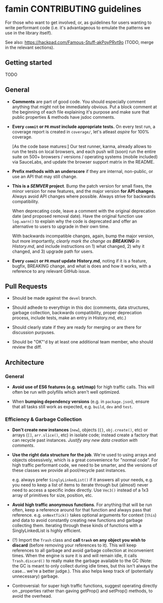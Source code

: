 # famin CONTRIBUTING guidelines

For those who want to get involved, or, as guidelines for users
wanting to write performant code (i.e. it's advantageous to
emulate the patterns we use in the library itself).

See also: https://hackpad.com/Famous-Stuff-akPoyPRvt9o (TODO,
merge in the relevant sections).

## Getting started

TODO

## General

* **Comments** are part of good code.  You should especially
  comment anything that might not be immediately obvious.
  Put a block comment at the beginning of each file explaining
  it's purpose and make sure that public properties & methods
  have jsdoc comments.

* **Every `commit` or `PR` *must* include appropriate tests.**
  On every test run, a coverage report is created in
  `coverage/`, let's atleast *aspire* for 100% coverage.

  [As the code base matures:]  Our test runner, karma, already
  allows to run the tests on local browsers, and each push
  will (soon) run the entire suite on 500+ browsers / versions
  / operating systems (mobile included) via SauceLabs, and
  update the browser support matrix in the README.

* **Prefix methods with an underscore** if they are internal,
  non-public, or use an API that may still change.

* **This is a *SEMVER* project**.  Bump the patch version for
  small fixes, the minor version for new features, and the
  major version **for API changes**.  Always avoid API changes
  where possible.  Always strive for backwards compatibility.

  When deprecating code, leave a comment with the original
  deprecation date (and proposed removal date).  Have the
  original function use `log.warn()` to explain why the
  code is deprecated and offer an alternative to users to
  upgrade in their own time.

  With backwards incompatible changes, again, bump the
  major version, but more importantly, *clearly mark the
  change as **BREAKING** in History.md*, and include
  instructions on 1) what changed, 2) why it changed, and
  3) upgrade path for users.

* **Every `commit` or `PR` *must* update History.md**,
  noting if it is a feature, bugfix, BREAKING change,
  and what is does and how it works, with a reference
  to any relevant GitHub issue.

## Pull Requests

* Should be made against the `devel` branch.

* Should adhede to everythign in this doc (comments,
  data structures, garbage collection, backwards
  compatibility, proper deprecation process, include
  tests, make an entry in History.md, etc.)

* Should clearly state if they are ready for merging
  or are there for discussion purpuses.

* Should be "OK"'d by at least one additional team
  member, who should review the diff.

## Architecture

### General

* **Avoid use of ES6 features (e.g. set/map)** for high traffic calls.
  This will often be run with polyfills which aren't well optimized.

* When **bumping dependency versions** (e.g. in `package.json`),
  ensure that all tasks still work as expected, e.g. `build`,
  `dev` and `test`.

### Efficiency & Garbage Collection

* **Don't create new instances** (`new`), objects (`{}`,
  `obj.create()`, etc) or arrays (`[]`, `arr.slice()`, etc) in
  isolate code; instead create a factory that can recycle past
  instances.  *Justify any new data creation with comments*.

* **Use the right data structure for the job**.  We're used
  to using arrays and objects obsessively, which is a great
  convenience for "normal code".  For high traffic performant
  code, we need to be smarter, and the versions of these
  classes we provide all pool/recycle past instances.

  e.g. always prefer `SinglyLinkedList()` if it answers all
  your needs, e.g. you need to keep a list of items to iterate
  through but (almost) never need to access a specific index
  directly.   Use `Vec3()` instead of a 1x3 array of primitives
  for size, position, etc.

* **Avoid high traffic anonymous functions**.  For anything
  that will be run often, keep a reference around for that
  function and always pass that reference.  e.g. `onNextTick()`
  takes optional arguments for context (`this`) and data to
  avoid constantly creating new functions and garbage collecting
  them.  Iterating through these kinds of functions with a 
  SinglyLinkedList is highly efficient.

* (?) Import the `Trash` class and **call `trash` on any object
  you wish to discard** (before removing your references to it).
  This will keep references to all garbage and avoid garbage
  collection at inconvenient times.  When the engine is sure
  it is and will remain idle, it calls `Trash.discard()` to
  really make the garbage available to the GC (Note: the GC is
  meant to only collect during idle times, but this isn't
  always the case... we're a better judge.).  This also helps
  keep track of (potentially unnecessary) garbage.

* Controversial: for super high traffic functions, suggest
  operating directly on _properties rather than gaving
  getProp() and setProp() methods, to avoid the overhead.
